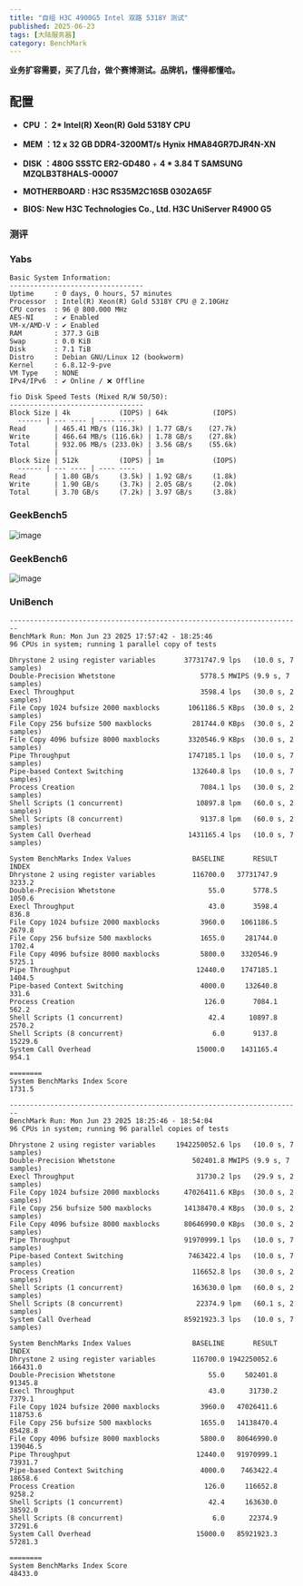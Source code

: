 ```yaml
---
title: "自组 H3C 4900G5 Intel 双路 5318Y 测试"
published: 2025-06-23
tags: [大陆服务器]
category: BenchMark
---
```


**业务扩容需要，买了几台，做个赛博测试。品牌机，懂得都懂哈。**

## 配置

- **CPU ： 2\* Intel(R) Xeon(R) Gold 5318Y CPU**

- **MEM ：12 x 32 GB DDR4-3200MT/s** **Hynix** **HMA84GR7DJR4N-XN**

- **DISK ：480G SSSTC ER2-GD480** + **4 \* 3.84 T SAMSUNG MZQLB3T8HALS-00007**

- **MOTHERBOARD : H3C RS35M2C16SB 0302A65F**

- **BIOS: New H3C Technologies Co., Ltd. H3C UniServer R4900 G5**

### 测评

### Yabs

```shell
Basic System Information:
---------------------------------
Uptime     : 0 days, 0 hours, 57 minutes
Processor  : Intel(R) Xeon(R) Gold 5318Y CPU @ 2.10GHz
CPU cores  : 96 @ 800.000 MHz
AES-NI     : ✔ Enabled
VM-x/AMD-V : ✔ Enabled
RAM        : 377.3 GiB
Swap       : 0.0 KiB
Disk       : 7.1 TiB
Distro     : Debian GNU/Linux 12 (bookworm)
Kernel     : 6.8.12-9-pve
VM Type    : NONE
IPv4/IPv6  : ✔ Online / ❌ Offline

fio Disk Speed Tests (Mixed R/W 50/50):
---------------------------------
Block Size | 4k            (IOPS) | 64k           (IOPS)
  ------ | --- ---- | ---- ---- 
Read       | 465.41 MB/s (116.3k) | 1.77 GB/s    (27.7k)
Write      | 466.64 MB/s (116.6k) | 1.78 GB/s    (27.8k)
Total      | 932.06 MB/s (233.0k) | 3.56 GB/s    (55.6k)
           |                      |                     
Block Size | 512k          (IOPS) | 1m            (IOPS)
  ------ | --- ---- | ---- ---- 
Read       | 1.80 GB/s     (3.5k) | 1.92 GB/s     (1.8k)
Write      | 1.90 GB/s     (3.7k) | 2.05 GB/s     (2.0k)
Total      | 3.70 GB/s     (7.2k) | 3.97 GB/s     (3.8k)
```

### GeekBench5

<picture>
    <source srcset="https://s3.catcat.blog/images/2025/06/image-20.avif" type="image/avif">
    <source srcset="https://s3.catcat.blog/images/2025/06/image-20.webp" type="image/webp">
    <img src="https://s3.catcat.blog/images/2025/06/image-20.jpg" alt="image" loading="lazy">
</picture>

### GeekBench6

<picture>
    <source srcset="https://s3.catcat.blog/images/2025/06/image-21.avif" type="image/avif">
    <source srcset="https://s3.catcat.blog/images/2025/06/image-21.webp" type="image/webp">
    <img src="https://s3.catcat.blog/images/2025/06/image-21.jpg" alt="image" loading="lazy">
</picture>

### UniBench

```shell
------------------------------------------------------------------------
BenchMark Run: Mon Jun 23 2025 17:57:42 - 18:25:46
96 CPUs in system; running 1 parallel copy of tests

Dhrystone 2 using register variables       37731747.9 lps   (10.0 s, 7 samples)
Double-Precision Whetstone                     5778.5 MWIPS (9.9 s, 7 samples)
Execl Throughput                               3598.4 lps   (30.0 s, 2 samples)
File Copy 1024 bufsize 2000 maxblocks       1061186.5 KBps  (30.0 s, 2 samples)
File Copy 256 bufsize 500 maxblocks          281744.0 KBps  (30.0 s, 2 samples)
File Copy 4096 bufsize 8000 maxblocks       3320546.9 KBps  (30.0 s, 2 samples)
Pipe Throughput                             1747185.1 lps   (10.0 s, 7 samples)
Pipe-based Context Switching                 132640.8 lps   (10.0 s, 7 samples)
Process Creation                               7084.1 lps   (30.0 s, 2 samples)
Shell Scripts (1 concurrent)                  10897.8 lpm   (60.0 s, 2 samples)
Shell Scripts (8 concurrent)                   9137.8 lpm   (60.0 s, 2 samples)
System Call Overhead                        1431165.4 lps   (10.0 s, 7 samples)

System BenchMarks Index Values               BASELINE       RESULT    INDEX
Dhrystone 2 using register variables         116700.0   37731747.9   3233.2
Double-Precision Whetstone                       55.0       5778.5   1050.6
Execl Throughput                                 43.0       3598.4    836.8
File Copy 1024 bufsize 2000 maxblocks          3960.0    1061186.5   2679.8
File Copy 256 bufsize 500 maxblocks            1655.0     281744.0   1702.4
File Copy 4096 bufsize 8000 maxblocks          5800.0    3320546.9   5725.1
Pipe Throughput                               12440.0    1747185.1   1404.5
Pipe-based Context Switching                   4000.0     132640.8    331.6
Process Creation                                126.0       7084.1    562.2
Shell Scripts (1 concurrent)                     42.4      10897.8   2570.2
Shell Scripts (8 concurrent)                      6.0       9137.8  15229.6
System Call Overhead                          15000.0    1431165.4    954.1
                                                                   ========
System BenchMarks Index Score                                        1731.5

------------------------------------------------------------------------
BenchMark Run: Mon Jun 23 2025 18:25:46 - 18:54:04
96 CPUs in system; running 96 parallel copies of tests

Dhrystone 2 using register variables     1942250052.6 lps   (10.0 s, 7 samples)
Double-Precision Whetstone                   502401.8 MWIPS (9.9 s, 7 samples)
Execl Throughput                              31730.2 lps   (29.9 s, 2 samples)
File Copy 1024 bufsize 2000 maxblocks      47026411.6 KBps  (30.0 s, 2 samples)
File Copy 256 bufsize 500 maxblocks        14138470.4 KBps  (30.0 s, 2 samples)
File Copy 4096 bufsize 8000 maxblocks      80646990.0 KBps  (30.0 s, 2 samples)
Pipe Throughput                            91970999.1 lps   (10.0 s, 7 samples)
Pipe-based Context Switching                7463422.4 lps   (10.0 s, 7 samples)
Process Creation                             116652.8 lps   (30.0 s, 2 samples)
Shell Scripts (1 concurrent)                 163630.0 lpm   (60.0 s, 2 samples)
Shell Scripts (8 concurrent)                  22374.9 lpm   (60.1 s, 2 samples)
System Call Overhead                       85921923.3 lps   (10.0 s, 7 samples)

System BenchMarks Index Values               BASELINE       RESULT    INDEX
Dhrystone 2 using register variables         116700.0 1942250052.6 166431.0
Double-Precision Whetstone                       55.0     502401.8  91345.8
Execl Throughput                                 43.0      31730.2   7379.1
File Copy 1024 bufsize 2000 maxblocks          3960.0   47026411.6 118753.6
File Copy 256 bufsize 500 maxblocks            1655.0   14138470.4  85428.8
File Copy 4096 bufsize 8000 maxblocks          5800.0   80646990.0 139046.5
Pipe Throughput                               12440.0   91970999.1  73931.7
Pipe-based Context Switching                   4000.0    7463422.4  18658.6
Process Creation                                126.0     116652.8   9258.2
Shell Scripts (1 concurrent)                     42.4     163630.0  38592.0
Shell Scripts (8 concurrent)                      6.0      22374.9  37291.6
System Call Overhead                          15000.0   85921923.3  57281.3
                                                                   ========
System BenchMarks Index Score                                       48433.0
```
